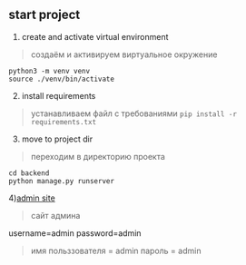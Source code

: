 ## start project
1) create and activate virtual environment
  >создаём и активируем виртуальное окружение
```
python3 -m venv venv
source ./venv/bin/activate
```
2) install requirements
  >устанавливаем файл с требованиями
```pip install -r requirements.txt```
3) move to project dir
  >переходим в директорию проекта
```
cd backend
python manage.py runserver
```
4)[admin site](http://127.0.0.1:8000/admin)
 >сайт админа

username=admin
password=admin

>имя польззователя = admin
>пароль = admin
